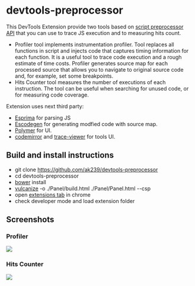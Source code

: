 devtools-preprocessor
=====================

This DevTools Extension provide two tools based on [script preprocessor API](https://code.google.com/p/chromium/wiki/ScriptPreprocessor) that you can use to trace JS execution and to measuring hits count.

- Profiler tool implements instrumentation profiler. Tool replaces all functions in script and injects code that captures timing information for each function. It is a useful tool to trace code execution and a rough estimate of time costs. Profiler generates source map for each processed source that allows you to navigate to original source code and, for example, set some breakpoints.
- Hits Counter tool measures the number of executions of each instruction. The tool can be useful when searching for unused code, or for measuring code coverage.

Extension uses next third party:
- [Esprima](http://esprima.org/) for parsing JS
- [Escodegen](https://github.com/Constellation/escodegen) for generating modfied code with source map.
- [Polymer](http://www.polymer-project.org/) for UI.
- [codemirror](http://codemirror.net/) and [trace-viewer](https://code.google.com/p/trace-viewer/) for tools UI.

## Build and install instructions
- git clone https://github.com/ak239/devtools-preprocessor
- cd devtools-preprocessor
- [bower](http://bower.io/) install
- [vulcanize](https://github.com/polymer/vulcanize) -o ./Panel/build.html ./Panel/Panel.html --csp
- open [extensions tab](chrome://extensions) in chrome
- check developer mode and load extension folder

## Screenshots
### Profiler
![](http://i.imgur.com/Begayyk.png)
### Hits Counter
![](http://i.imgur.com/LxeamED.png)
